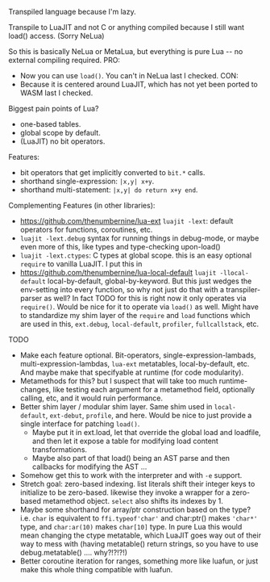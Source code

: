 Transpiled language because I'm lazy.

Transpile to LuaJIT and not C or anything compiled because I still want load() access. (Sorry NeLua)

So this is basically NeLua or MetaLua, but everything is pure Lua -- no external compiling required.
PRO:
- Now you can use `load()`.  You can't in NeLua last I checked.
CON:
- Because it is centered around LuaJIT, which has not yet been ported to WASM last I checked.

Biggest pain points of Lua?
- one-based tables.
- global scope by default.
- (LuaJIT) no bit operators.

Features:
- bit operators that get implicitly converted to `bit.*` calls.
- shorthand single-expression: `|x,y| x+y`.
- shorthand multi-statement: `|x,y| do return x+y end`.

Complementing Features (in other libraries):
- https://github.com/thenumbernine/lua-ext `luajit -lext`: default operators for functions, coroutines, etc.
- `luajit -lext.debug` syntax for running things in debug-mode, or maybe even more of this, like types and type-checking upon-load()
- `luajit -lext.ctypes`: C types at global scope. this is an easy optional `require` to vanilla LuaJIT.  I put this in 
- https://github.com/thenumbernine/lua-local-default `luajit -llocal-default` local-by-default, global-by-keyword.  But this just wedges the env-setting into every function, so why not just do that with a transpiler-parser as well? In fact TODO for this is right now it only operates via `require()`.  Would be nice for it to operate via `load()` as well.  Might have to standardize my shim layer of the `require` and `load` functions which are used in this, `ext.debug`, `local-default`, `profiler`, `fullcallstack`, etc.

TODO
- Make each feature optional.  Bit-operators, single-expression-lambads, multi-expression-lambdas, `lua-ext` metatables, local-by-default, etc.   And maybe make that specifyable at runtime (for code modularity).
- Metamethods for this? but I suspect that will take too much runtime-changes, like testing each argument for a metamethod field, optionally calling, etc, and it would ruin performance.
- Better shim layer / modular shim layer.  Same shim used in `local-default`, `ext-debut`, `profile`, and here.  Would be nice to just provide a single interface for patching `load()`.
	- Maybe put it in ext.load, let that override the global load and loadfile, and then let it expose a table for modifying load content transformations.
	- Maybe also part of that load() being an AST parse and then callbacks for modifying the AST ...
- Somehow get this to work with the interpreter and with `-e` support.
- Stretch goal: zero-based indexing.  list literals shift their integer keys to initialize to be zero-based.  likewise they invoke a wrapper for a zero-based metamethod object.  `select` also shifts its indexes by 1.
- Maybe some shorthand for array/ptr construction based on the type? i.e. `char` is equivalent to `ffi.typeof'char'` and char:ptr() makes `'char*'` type, and `char:ar(10)` makes `char[10]` type.
	In pure Lua this would mean changing the ctype metatable, which LuaJIT goes way out of their way to mess with (having metatable() return strings, so you have to use debug.metatable() .... why?!?!?!)
- Better coroutine iteration for ranges, something more like luafun, or just make this whole thing compatible with luafun.
